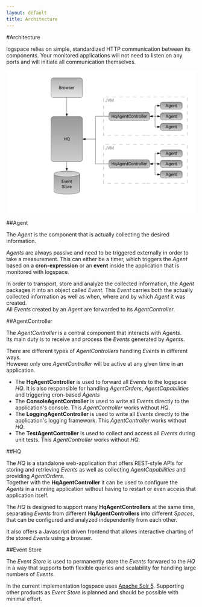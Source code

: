 ```yaml
---
layout: default
title: Architecture
---
```


#Architecture

logspace relies on simple, standardized HTTP communication between its components.
Your monitored applications will not need to listen on any ports and will initiate all communication themselves.

![logspace architecture](/assets/images/architecture.png)



##Agent

The *Agent* is the component that is actually collecting the desired information.<br/>

*Agents* are always passive and need to be triggered externally in order to take a measurement. This can either be a timer, which triggers the *Agent* based on a **cron-expression** or an **event** inside the application that is monitored with logspace.

In order to transport, store and analyze the collected information, the *Agent* packages it into an object called *Event*. This *Event* carries both the actually collected information as well as when, where and by which *Agent* it was created.<br/>
All *Events* created by an *Agent* are forwarded to its *AgentController*.


##AgentController

The *AgentController* is a central component that interacts with *Agents*.<br/>
Its main duty is to receive and process the *Events* generated by *Agents*.

There are different types of *AgentControllers* handling *Events* in different ways.<br/>
However only one *AgentController* will be active at any given time in an application.

* The **HqAgentController** is used to forward all *Events* to the logspace *HQ*. It is also responsible for handling *AgentOrders*, *AgentCapabilities* and triggering cron-based *Agents*
* The **ConsoleAgentController** is used to write all *Events* directly to the application's console. This *AgentController* works without *HQ*.
* The **LoggingAgentController** is used to write all *Events* directly to the application's logging framework. This *AgentController* works without *HQ*.
* The **TestAgentController** is used to collect and access all *Events* during unit tests. This *AgentController* works without *HQ*.

##HQ

The *HQ* is a standalone web-application that offers REST-style APIs for storing and retrieving *Events* as well as collecting *AgentCapabilities* and providing *AgentOrders*.<br/>
Together with the **HqAgentController** it can be used to configure the *Agents* in a running application without having to restart or even access that application itself.

The *HQ* is designed to support many **HqAgentControllers** at the same time, separating *Events* from different **HqAgentControllers** into different *Spaces*, that can be configured and analyzed independently from each other.

It also offers a Javascript driven frontend that allows interactive charting of the stored *Events* using a browser.


##Event Store

The *Event Store* is used to permanently store the *Events* forwared to the *HQ* in a way that supports both flexible queries and scalability for handling large numbers of *Events*.

In the current implementation logspace uses [Apache Solr 5](http://lucene.apache.org/solr/).
Supporting other products as *Event Store* is planned and should be possible with minimal effort.
